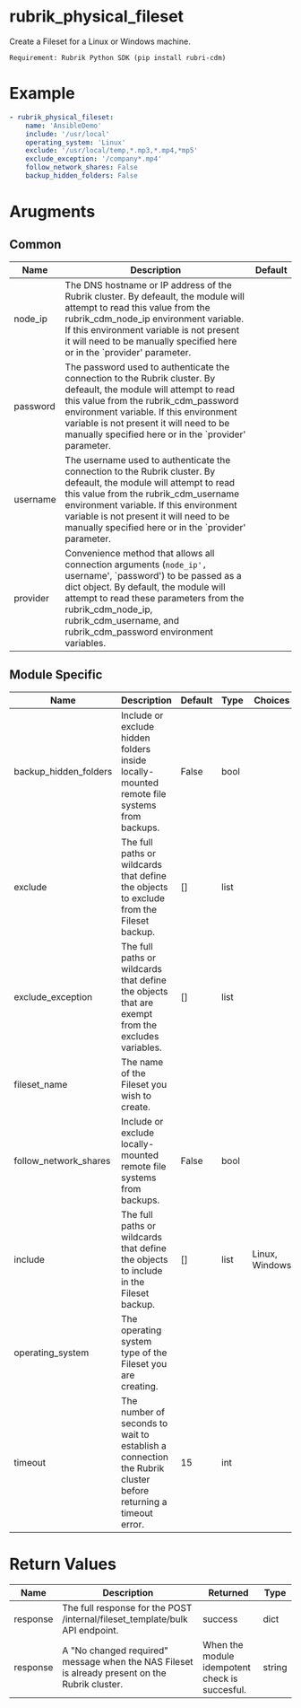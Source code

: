 # rubrik_physical_fileset    

Create a Fileset for a Linux or Windows machine.

`Requirement: Rubrik Python SDK (pip install rubri-cdm)`

# Example

```yaml
- rubrik_physical_fileset:
    name: 'AnsibleDemo'
    include: '/usr/local'
    operating_system: 'Linux'
    exclude: '/usr/local/temp,*.mp3,*.mp4,*mp5'
    exclude_exception: '/company*.mp4'
    follow_network_shares: False
    backup_hidden_folders: False
```

# Arugments

## Common

| Name     | Description                                                                                                                                                                                                                                                                                               | Default |
|----------|-----------------------------------------------------------------------------------------------------------------------------------------------------------------------------------------------------------------------------------------------------------------------------------------------------------|---------|
| node_ip  | The DNS hostname or IP address of the Rubrik cluster. By defeault, the module will attempt to read this value from the rubrik_cdm_node_ip environment variable. If this environment variable is not present it will need to be manually specified here or in the `provider' parameter.                    |         |
| password | The password used to authenticate the connection to the Rubrik cluster. By defeault, the module will attempt to read this value from the rubrik_cdm_password environment variable. If this environment variable is not present it will need to be manually specified here or in the `provider' parameter. |         |
| username | The username used to authenticate the connection to the Rubrik cluster. By defeault, the module will attempt to read this value from the rubrik_cdm_username environment variable. If this environment variable is not present it will need to be manually specified here or in the `provider' parameter. |         |
| provider | Convenience method that allows all connection arguments (`node_ip', `username', `password') to be passed as a dict object. By default, the module will attempt to read these parameters from the rubrik_cdm_node_ip, rubrik_cdm_username, and rubrik_cdm_password environment variables.                  |         |


## Module Specific

| Name                  | Description                                                                                                  | Default | Type | Choices        | Mandatory | Aliases |
|-----------------------|--------------------------------------------------------------------------------------------------------------|---------|------|----------------|-----------|---------|
| backup_hidden_folders | Include or exclude hidden folders inside locally-mounted remote file systems from backups.                   | False   | bool |                |           |         |
| exclude               | The full paths or wildcards that define the objects to exclude from the Fileset backup.                      | []      | list |                |           |         |
| exclude_exception     | The full paths or wildcards that define the objects that are exempt from the excludes variables.             | []      | list |                |           |         |
| fileset_name          | The name of the Fileset you wish to create.                                                                  |         |      |                | True      | name    |
| follow_network_shares | Include or exclude locally-mounted remote file systems from backups.                                         | False   | bool |                |           |         |
| include               | The full paths or wildcards that define the objects to include in the Fileset backup.                        | []      | list | Linux, Windows | True      |         |
| operating_system      | The operating system type of the Fileset you are creating.                                                   |         |      |                |           |         |
| timeout               | The number of seconds to wait to establish a connection the Rubrik cluster before returning a timeout error. | 15      | int  |                |           |         |

# Return Values

| Name     | Description                                                                                    | Returned                                       | Type   |
|----------|------------------------------------------------------------------------------------------------|------------------------------------------------|--------|
| response | The full response for the POST /internal/fileset_template/bulk API endpoint.                   | success                                        | dict   |
| response | A "No changed required" message when the NAS Fileset is already present on the Rubrik cluster. | When the module idempotent check is succesful. | string |
